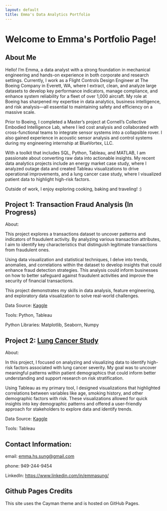 ```yaml
---
layout: default
title: Emma's Data Analytics Portfolio
---
```


# Welcome to Emma's Portfolio Page!

## About Me

Hello! I’m Emma, a data analyst with a strong foundation in mechanical engineering and hands-on experience in both corporate and research settings. Currently, I work as a Flight Controls Design Engineer at The Boeing Company in Everett, WA, where I extract, clean, and analyze large datasets to develop key performance indicators, manage compliance, and enhance system reliability for a fleet of over 1,000 aircraft. My role at Boeing has sharpened my expertise in data analytics, business intelligence, and risk analysis—all essential to maintaining safety and efficiency on a massive scale.

Prior to Boeing, I completed a Master’s project at Cornell’s Collective Embodied Intelligence Lab, where I led cost analysis and collaborated with cross-functional teams to integrate sensor systems into a collapsible rover. I also gained experience in acoustic sensor analysis and control systems during my engineering internship at BlueVortex, LLC.

With a toolkit that includes SQL, Python, Tableau, and MATLAB, I am passionate about converting raw data into actionable insights. My recent data analytics projects include an energy market case study, where I analyzed outage data and created Tableau visualizations to drive operational improvements, and a lung cancer case study, where I visualized patient data to highlight high-risk factors.

Outside of work, I enjoy exploring cooking, baking and traveling! :)

## Project 1: Transaction Fraud Analysis (In Progress) 

About: 

This project explores a transactions dataset to uncover patterns and indicators of fraudulent activity. By analyzing various transaction attributes, I aim to identify key characteristics that distinguish legitimate transactions from fraudulent ones.

Using data visualization and statistical techniques, I delve into trends, anomalies, and correlations within the dataset to develop insights that could enhance fraud detection strategies. This analysis could inform businesses on how to better safeguard against fraudulent activities and improve the security of financial transactions.

This project demonstrates my skills in data analysis, feature engineering, and exploratory data visualization to solve real-world challenges.

Data Source: [Kaggle](https://www.kaggle.com/datasets/computingvictor/transactions-fraud-datasets) 

Tools: Python, Tableau

Python Libraries: Matplotlib, Seaborn, Numpy


## Project 2: [Lung Cancer Study](https://public.tableau.com/app/profile/emma.sung/viz/capstone_1_17236881162380/LungCancerDataAnalysis)

About: 

In this project, I focused on analyzing and visualizing data to identify high-risk factors associated with lung cancer severity. My goal was to uncover meaningful patterns within patient demographics that could inform better understanding and support research on risk stratification.

Using Tableau as my primary tool, I designed visualizations that highlighted correlations between variables like age, smoking history, and other demographic factors with risk. These visualizations allowed for quick insights into key demographic patterns and offered a user-friendly approach for stakeholders to explore data and identify trends.

Data Source: [Kaggle](https://www.kaggle.com/datasets/thedevastator/cancer-patients-and-air-pollution-a-new-link)

Tools: Tableau

## Contact Information:
email: <emma.hs.sung@gmail.com>

phone: 949-244-9454 

LinkedIn: <https://www.linkedin.com/in/emmasung/>



## Github Pages Credits 
This site uses the Cayman theme and is hosted on GitHub Pages.